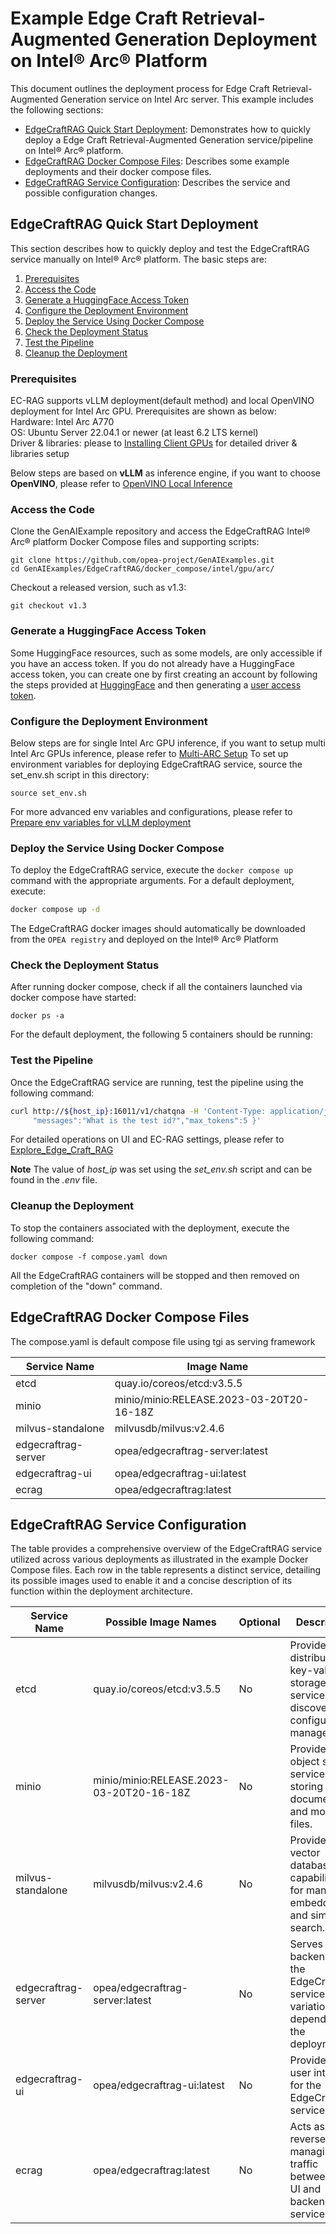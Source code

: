 # Example Edge Craft Retrieval-Augmented Generation Deployment on Intel® Arc® Platform

This document outlines the deployment process for Edge Craft Retrieval-Augmented Generation service on Intel Arc server. This example includes the following sections:

- [EdgeCraftRAG Quick Start Deployment](#edgecraftrag-quick-start-deployment): Demonstrates how to quickly deploy a Edge Craft Retrieval-Augmented Generation service/pipeline on Intel® Arc® platform.
- [EdgeCraftRAG Docker Compose Files](#edgecraftrag-docker-compose-files): Describes some example deployments and their docker compose files.
- [EdgeCraftRAG Service Configuration](#edgecraftrag-service-configuration): Describes the service and possible configuration changes.

## EdgeCraftRAG Quick Start Deployment

This section describes how to quickly deploy and test the EdgeCraftRAG service manually on Intel® Arc® platform. The basic steps are:

1. [Prerequisites](#prerequisites)
2. [Access the Code](#access-the-code)
3. [Generate a HuggingFace Access Token](#generate-a-huggingface-access-token)
4. [Configure the Deployment Environment](#configure-the-deployment-environment)
5. [Deploy the Service Using Docker Compose](#deploy-the-service-using-docker-compose)
6. [Check the Deployment Status](#check-the-deployment-status)
7. [Test the Pipeline](#test-the-pipeline)
8. [Cleanup the Deployment](#cleanup-the-deployment)

### Prerequisites

EC-RAG supports vLLM deployment(default method) and local OpenVINO deployment for Intel Arc GPU. Prerequisites are shown as below:  
Hardware: Intel Arc A770  
OS: Ubuntu Server 22.04.1 or newer (at least 6.2 LTS kernel)  
Driver & libraries: please to [Installing Client GPUs](https://dgpu-docs.intel.com/driver/client/overview.html) for detailed driver & libraries setup

Below steps are based on **vLLM** as inference engine, if you want to choose **OpenVINO**, please refer to [OpenVINO Local Inference](docs/Advanced_Setup.md#openvino-local-inference)

### Access the Code

Clone the GenAIExample repository and access the EdgeCraftRAG Intel® Arc® platform Docker Compose files and supporting scripts:

```
git clone https://github.com/opea-project/GenAIExamples.git
cd GenAIExamples/EdgeCraftRAG/docker_compose/intel/gpu/arc/
```

Checkout a released version, such as v1.3:

```
git checkout v1.3
```

### Generate a HuggingFace Access Token

Some HuggingFace resources, such as some models, are only accessible if you have an access token. If you do not already have a HuggingFace access token, you can create one by first creating an account by following the steps provided at [HuggingFace](https://huggingface.co/) and then generating a [user access token](https://huggingface.co/docs/transformers.js/en/guides/private#step-1-generating-a-user-access-token).

### Configure the Deployment Environment

Below steps are for single Intel Arc GPU inference, if you want to setup multi Intel Arc GPUs inference, please refer to [Multi-ARC Setup](docs/Advanced_Setup.md#multi-arc-setup)
To set up environment variables for deploying EdgeCraftRAG service, source the set_env.sh script in this directory:

```
source set_env.sh
```

For more advanced env variables and configurations, please refer to [Prepare env variables for vLLM deployment](docs/Advanced_Setup.md#prepare-env-variables-for-vllm-deployment)

### Deploy the Service Using Docker Compose

To deploy the EdgeCraftRAG service, execute the `docker compose up` command with the appropriate arguments. For a default deployment, execute:

```bash
docker compose up -d
```

The EdgeCraftRAG docker images should automatically be downloaded from the `OPEA registry` and deployed on the Intel® Arc® Platform


### Check the Deployment Status

After running docker compose, check if all the containers launched via docker compose have started:

```
docker ps -a
```

For the default deployment, the following 5 containers should be running:


### Test the Pipeline

Once the EdgeCraftRAG service are running, test the pipeline using the following command:

```bash
curl http://${host_ip}:16011/v1/chatqna -H 'Content-Type: application/json' -d '{
     "messages":"What is the test id?","max_tokens":5 }'
```

For detailed operations on UI and EC-RAG settings, please refer to [Explore_Edge_Craft_RAG](docs/Explore_Edge_Craft_RAG.md)

**Note** The value of _host_ip_ was set using the _set_env.sh_ script and can be found in the _.env_ file.

### Cleanup the Deployment

To stop the containers associated with the deployment, execute the following command:

```
docker compose -f compose.yaml down
```

All the EdgeCraftRAG containers will be stopped and then removed on completion of the "down" command.

## EdgeCraftRAG Docker Compose Files

The compose.yaml is default compose file using tgi as serving framework

| Service Name                    | Image Name                                                    |
| ------------------------------- | ------------------------------------------------------------- |
| etcd                            | quay.io/coreos/etcd:v3.5.5                                    |
| minio                           | minio/minio:RELEASE.2023-03-20T20-16-18Z                      |
| milvus-standalone               | milvusdb/milvus:v2.4.6                                        |
| edgecraftrag-server             | opea/edgecraftrag-server:latest                               |
| edgecraftrag-ui                 | opea/edgecraftrag-ui:latest                                   |
| ecrag                           | opea/edgecraftrag:latest                                      |

## EdgeCraftRAG Service Configuration

The table provides a comprehensive overview of the EdgeCraftRAG service utilized across various deployments as illustrated in the example Docker Compose files. Each row in the table represents a distinct service, detailing its possible images used to enable it and a concise description of its function within the deployment architecture.

| Service Name                    | Possible Image Names                                          | Optional | Description                                                                                     |
| ------------------------------- | ------------------------------------------------------------- | -------- | ----------------------------------------------------------------------------------------------- |
| etcd                            | quay.io/coreos/etcd:v3.5.5                                    | No       | Provides distributed key-value storage for service discovery and configuration management.       |
| minio                           | minio/minio:RELEASE.2023-03-20T20-16-18Z                      | No       | Provides object storage services for storing documents and model files.                          |
| milvus-standalone               | milvusdb/milvus:v2.4.6                                        | No       | Provides vector database capabilities for managing embeddings and similarity search.             |
| edgecraftrag-server             | opea/edgecraftrag-server:latest                               | No       | Serves as the backend for the EdgeCraftRAG service, with variations depending on the deployment. |
| edgecraftrag-ui                 | opea/edgecraftrag-ui:latest                                   | No       | Provides the user interface for the EdgeCraftRAG service.                                        |
| ecrag                           | opea/edgecraftrag:latest                                      | No       | Acts as a reverse proxy, managing traffic between the UI and backend services.                        |
